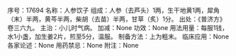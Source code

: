 序号：17694
名称：人参饮子
组成：人参（去芦头）1两，生干地黄1两，犀角（末）半两，黄芩半两，柴胡（去苗）半两，甘草（炙）1分。
出处：《普济方》卷三六九。
主治：小儿时气病。
加减：None
功效：None
用法用量：每服1钱，水1小盏，加生姜2片，煎至5分，温服。
制备方法：上为粗末。
临床应用：None
各家论述：None
用药禁忌：None
附注：None

